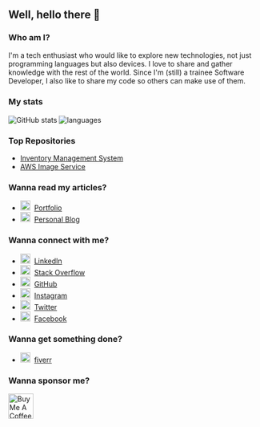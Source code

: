 ## Well, hello there 👋

### Who am I?

I'm a tech enthusiast who would like to explore new technologies, not just programming languages but also devices.
I love to share and gather knowledge with the rest of the world.
Since I'm (still) a trainee Software Developer, I also like to share my code so others can make use of them.

### My stats

<img align="center" src="https://github-readme-stats.vercel.app/api?username=scdev9&show_icons=true&include_all_commits=true&theme=dracula" alt="GitHub stats" />
<img align="center" src="https://github-readme-stats.vercel.app/api/top-langs/?username=scdev9&&exclude_repo=gnomezgrave&layout=compact&theme=dracula" alt="languages"/>

### Top Repositories

* [Inventory Management System](https://github.com/scdev9/inventory-mgt-sys)
* [AWS Image Service](https://github.com/gnomezgrave/aws-s3-image-service)

### Wanna read my articles?

* <img src="https://praneeth.gnomezgrave.com/assets/img/logo_profile.png" height="20"/>&nbsp; [Portfolio](https://praneeth.gnomezgrave.com/)
* <img src="https://praneeth.gnomezgrave.com/assets/img/pages/gnomezgrave.png" height="20"/>&nbsp; [Personal Blog](https://gnomezgrave.com/)

### Wanna connect with me?

* <img src="https://praneeth.gnomezgrave.com/assets/img/icons/linkedin.png" height="20"/>&nbsp; [LinkedIn](https://www.linkedin.com/in/shamika-chathuranga/)
* <img src="https://praneeth.gnomezgrave.com/assets/img/icons/stackoverflow.png" height="20"/>&nbsp; [Stack Overflow](https://stackoverflow.com/users/22915765/shamika-chathuranga)
* <img src="https://praneeth.gnomezgrave.com/assets/img/icons/github.png" height="20"/>&nbsp; [GitHub](https://github.com/scdev9)
* <img src="https://praneeth.gnomezgrave.com/assets/img/icons/instagram.png" height="20"/>&nbsp; [Instagram](https://www.instagram.com/shamika_chathuranga/)
* <img src="https://praneeth.gnomezgrave.com/assets/img/icons/twitter.png" height="20"/>&nbsp; [Twitter](https://x.com/ShamikaScdev)
* <img src="https://praneeth.gnomezgrave.com/assets/img/icons/fb.png" height="20"/>&nbsp; [Facebook](#)


### Wanna get something done?

* <img src="https://praneeth.gnomezgrave.com/assets/img/icons/fiverr.png" height="20"/>&nbsp; [fiverr](https://www.fiverr.com/users/shamikaf)



### Wanna sponsor me?

<a href="https://www.buymeacoffee.com/gnomezgrave" target="_blank"><img src="https://cdn.buymeacoffee.com/buttons/v2/default-yellow.png" alt="Buy Me A Coffee" height="50px" ></a> 
